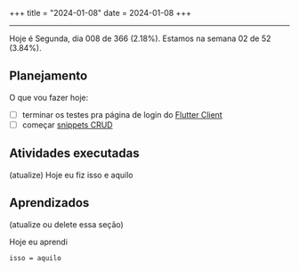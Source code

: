 +++
title = "2024-01-08"
date = 2024-01-08
+++

---

Hoje é Segunda, dia 008 de 366 (2.18%). Estamos na semana 02 de 52 (3.84%).

## Planejamento

O que vou fazer hoje:

- [ ] terminar os testes pra página de login do [Flutter Client](https://github.com/OmnicodeSolutions/luisa_drf_flutter_client/issues/1)
- [ ] começar [snippets CRUD](https://github.com/OmnicodeSolutions/luisa_drf_flutter_client/issues/2)

## Atividades executadas

(atualize) Hoje eu fiz isso e aquilo

## Aprendizados

(atualize ou delete essa seção)

Hoje eu aprendi
```
isso = aquilo
```
